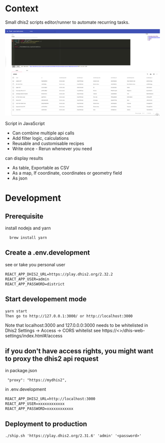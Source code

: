
# Context

Small dhis2 scripts editor/runner to automate recurring tasks.

![](./doc/screenshot.png)

Script in JavaScript

  - Can combine multiple api calls
  - Add filter logic, calculations
  - Reusable and customisable recipes
  - Write once - Rerun whenever you need

can display results

- As table, Exportable as CSV
- As a map, If coordinate, coordinates or geometry field
- As json

# Development
## Prerequisite

install nodejs and yarn

```
  brew install yarn
```

## Create a .env.development

see
or take you personal user

```
REACT_APP_DHIS2_URL=https://play.dhis2.org/2.32.2
REACT_APP_USER=admin
REACT_APP_PASSWORD=district
```

## Start developement mode

```
yarn start
Then go to http://127.0.0.1:3000/ or http://localhost:3000
```

Note that localhost:3000 and 127.0.0.0:3000 needs to be whitelisted in Dhis2 Settings -> Access -> CORS whitelist
see https://<<your-dhis2>>/dhis-web-settings/index.html#/access


## if you don't have access rights, you might want to proxy the dhis2 api request

in package.json

```
 "proxy": "https://mydhis2",
```

in .env.development

```
REACT_APP_DHIS2_URL=http://localhost:3000
REACT_APP_USER=xxxxxxxxxxxx
REACT_APP_PASSWORD=xxxxxxxxxxxx
```

## Deployment to production

```
./ship.sh 'https://play.dhis2.org/2.31.6' 'admin' '<password>'
```
